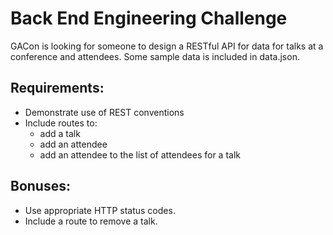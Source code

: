 # Back End Engineering Challenge

GACon is looking for someone to design a RESTful API for data for talks at a conference and attendees. Some sample data is included in data.json.

## Requirements:

- Demonstrate use of REST conventions  
- Include routes to:  
	- add a talk  
	- add an attendee  
	- add an attendee to the list of attendees for a talk  

## Bonuses:

- Use appropriate HTTP status codes.  
- Include a route to remove a talk.  
